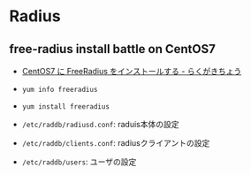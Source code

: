 # Radius

## free-radius install battle on CentOS7
  - [CentOS7 に FreeRadius をインストールする - らくがきちょう](http://sig9.hatenablog.com/entry/2016/10/20/120000)

  - `yum info freeradius`
  - `yum install freeradius`
  - `/etc/raddb/radiusd.conf`: raduis本体の設定
  - `/etc/raddb/clients.conf`: radiusクライアントの設定
  - `/etc/raddb/users`: ユーザの設定